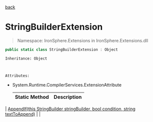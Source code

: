 ﻿[back](/IronSphere.Extensions/types)

# StringBuilderExtension

> Namespace: IronSphere.Extensions in  IronSphere.Extensions.dll



```csharp
public static class StringBuilderExtension : Object
```
    Inheritance: Object


    
    Attributes:
        
* System.Runtime.CompilerServices.ExtensionAttribute




    | Static Method | Description |
    | --- | --- |
| [AppendIf(this StringBuilder stringBuilder, bool condition, string textToAppend)](StringBuilderExtension_AppendIf(StringBuilder,Boolean,String)) |  |
